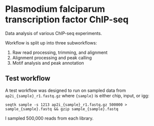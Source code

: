 # Plasmodium falciparum transcription factor ChIP-seq

Data analysis of various ChIP-seq experiments.

Workflow is split up into three subworkflows:

1. Raw read processing, trimming, and alignment
2. Alignment processing and peak calling
3. Motif analysis and peak annotation

## Test workflow

A test workflow was designed to run on sampled data from `ap2i_{sample}_r1.fastq.gz` where `{sample}` is either chip, input, or igg:

```
seqtk sample -s 1213 ap2i_{sample}_r1.fastq.gz 500000 > sample_{sample}.fastq && gzip sample_{sample}.fastq
```

I sampled 500,000 reads from each library.
